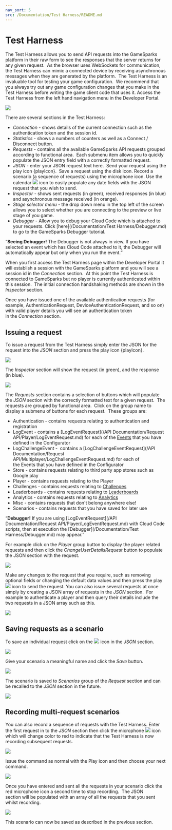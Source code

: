 ```yaml
---
nav_sort: 5
src: /Documentation/Test Harness/README.md
---
```


# Test Harness

The Test Harness allows you to send API requests into the GameSparks platform in their raw form to see the responses that the server returns for any given request.  As the browser uses WebSockets for communication, the Test Harness can mimic a connected device by receiving asynchronous messages when they are generated by the platform.  The Test Harness is an invaluable tool for testing your game configuration.  We recommend that you always try out any game configuration changes that you make in the Test Harness before writing the game client code that uses it. Access the Test Harness from the left hand navigation menu in the Developer Portal.

![](img/TestHarness/1.png)

There are several sections in the Test Harness:

  * *Connection* \- shows details of the current connection such as the authentication token and the session id.
  * *Statistics* \- shows a numbers of counters as well as a Connect / Disconnect button.
  * *Requests* \- contains all the available GameSparks API requests grouped according to functional area.  Each submenu item allows you to quickly populate the JSON entry field with a correctly formatted request.
  * *JSON* \- enter your JSON request text here.  Send your request using the play icon {playIcon}.  Save a request using the disk icon. Record a scenario (a sequence of requests) using the microphone icon. Use the calendar ![](/img/fa/calendar.png) icon to easily populate any date fields with the JSON request that you wish to send.
  * *Inspector* \- shows sent requests (in green), received responses (in blue) and asynchronous message received (in orange).
  * *Stage selector menu* \- the drop down menu in the top left of the screen allows you to select whether you are connecting to the preview or live stage of you game.
  * *Debugger* \- Allow you to debug your Cloud Code which is attached to your requests. Click [here](/Documentation/Test Harness/Debugger.md) to go to the GameSparks Debugger tutorial.

<q>**Seeing Debugger!** The Debugger is not always in view. If you have selected an event which has Cloud Code attached to it, the Debugger will automatically appear but only when you run the event.</q>

When you first access the Test Harness page within the Developer Portal it will establish a session with the GameSparks platform and you will see a session id in the *Connection* section.  At this point the Test Harness is connected to GameSparks but no player is currently authenticated within this session.  The initial connection handshaking methods are shown in the *Inspector* section.

 Once you have issued one of the available authentication requests (for example, AuthenticationRequest, DeviceAuthenticationRequest, and so on) with valid player details you will see an authentication token in the *Connection* section.

## Issuing a request

To issue a request from the Test Harness simply enter the JSON for the request into the *JSON* section and press the play icon {playIcon}.

![](img/TestHarness/2.png)

The *Inspector* section will show the request (in green), and the response (in blue).

![](img/TestHarness/3.png)

The *Requests* section contains a selection of buttons which will populate the *JSON* section with the correctly formatted text for a given request.  The requests are grouped by functional area.  Click on the group name to display a submenu of buttons for each request.  These groups are:

  * Authentication \- contains requests relating to authentication and registration
  * LogEvent \- contains a [LogEventRequest](/API Documentation/Request API/Player/LogEventRequest.md) for each of the [Events](/Documentation/Configurator/Events.md) that you have defined in the Configurator
  * LogChallengeEvent \-  contains a [LogChallengeEventRequest](/API Documentation/Request API/Multiplayer/LogChallengeEventRequest.md) for each of the Events that you have defined in the Configurator
  * Store \- contains requests relating to third party app stores such as Google play
  * Player \- contains requests relating to the Player
  * Challenges \- contains requests relating to [Challenges](/Documentation/Configurator/Multiplayer/Challenges.md)
  * Leaderboards \- contains requests relating to [Leaderboards](/Documentation/Configurator/Leaderboards.md)
  * Analytics \- contains requests relating to [Analytics](/Documentation/Configurator/Analytics.md)
  * Misc \- contains requests that don't belong anywhere else!
  * Scenarios \- contains requests that you have saved for later use

<q>**Debugger!** If you are using [LogEventRequest](/API Documentation/Request API/Player/LogEventRequest.md) with Cloud Code scripts, then at execution the [Debugger](/Documentation/Test Harness/Debugger.md) may appear.</q>

For example click on the *Player* group button to display the player related requests and then click the *ChangeUserDetailsRequest* button to populate the JSON section with the request.

![](img/TestHarness/4.png)

Make any changes to the request that you require, such as removing optional fields or changing the default data values and then press the play ![](/img/fa/play.png) icon to send the request. You can also issue several requests at once simply by creating a JSON array of requests in the *JSON* section.  For example to authenticate a player and then query their details include the two requests in a JSON array such as this.

![](img/TestHarness/5.png)

## Saving requests as a scenario

To save an individual request click on the ![](/img/fa/save.png) icon in the *JSON* section.

![](img/TestHarness/6.png)

Give your scenario a meaningful name and click the *Save* button.

![](img/TestHarness/7.png)

The scenario is saved to *Scenarios* group of the *Request* section and can be recalled to the *JSON* section in the future.

![](img/TestHarness/8.png)

## Recording multi-request scenarios

You can also record a sequence of requests with the Test Harness. Enter the first request in to the *JSON* section then click the microphone ![](/img/fa/microphone.png) icon which will change color to red to indicate that the Test Harness is now recording subsequent requests.

![](img/TestHarness/9.png)

Issue the command as normal with the Play icon  and then choose your next command.

![](img/TestHarness/10.png)

Once you have entered and sent all the requests in your scenario click the red microphone icon  a second time to stop recording.  The JSON section will be populated with an array of all the requests that you sent whilst recording.

![](img/TestHarness/11.png)

This scenario can now be saved as described in the previous section.
